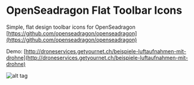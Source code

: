 # OpenSeadragon Flat Toolbar Icons
Simple, flat design toolbar icons for OpenSeadragon
[https://github.com/openseadragon/openseadragon](https://github.com/openseadragon/openseadragon)

Demo:
[http://droneservices.getyournet.ch/beispiele-luftaufnahmen-mit-drohne](http://droneservices.getyournet.ch/beispiele-luftaufnahmen-mit-drohne)

![alt tag](https://cloud.githubusercontent.com/assets/5383762/9150698/70f23bfe-3de8-11e5-961e-5239fa67e94e.png)

